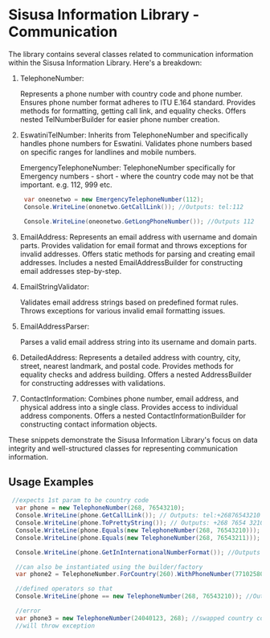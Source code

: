 # Sisusa Information Library - Communication

The library contains several classes related to communication information within the Sisusa Information Library. Here's a breakdown:

1. TelephoneNumber:

   Represents a phone number with country code and phone number.
   Ensures phone number format adheres to ITU E.164 standard.
   Provides methods for formatting, getting call link, and equality checks.
   Offers nested TelNumberBuilder for easier phone number creation.


2. EswatiniTelNumber:
   Inherits from TelephoneNumber and specifically handles phone numbers for Eswatini.
   Validates phone numbers based on specific ranges for landlines and mobile numbers.
  
    EmergencyTelephoneNumber:
    TelephoneNumber specifically for Emergency numbers - short - where the country code may not be that important.
    e.g. 112, 999  etc. 

    ```c#
     var oneonetwo = new EmergencyTelephoneNumber(112);
     Console.WriteLine(ononetwo.GetCallLink()); //Outputs: tel:112

     Console.WriteLine(oneonetwo.GetLongPhoneNumber()); //Outputs 112
    ```


3. EmailAddress:
   Represents an email address with username and domain parts.
   Provides validation for email format and throws exceptions for invalid addresses.
   Offers static methods for parsing and creating email addresses.
   Includes a nested EmailAddressBuilder for constructing email addresses step-by-step.


4. EmailStringValidator:

   Validates email address strings based on predefined format rules.
   Throws exceptions for various invalid email formatting issues.


5. EmailAddressParser:

   Parses a valid email address string into its username and domain parts.


6. DetailedAddress:
   Represents a detailed address with country, city, street, nearest landmark, and postal code.
   Provides methods for equality checks and address building.
   Offers a nested AddressBuilder for constructing addresses with validations.

7. ContactInformation:
   Combines phone number, email address, and physical address into a single class.
   Provides access to individual address components.
   Offers a nested ContactInformationBuilder for constructing contact information objects.

These snippets demonstrate the Sisusa Information Library's focus on data integrity and well-structured classes for representing communication information.

## Usage Examples
```c#
 //expects 1st param to be country code
  var phone = new TelephoneNumber(268, 76543210);
  Console.WriteLine(phone.GetCallLink()); // Outputs: tel:+26876543210
  Console.WriteLine(phone.ToPrettyString()); // Outputs: +268 7654 3210
  Console.WriteLine(phone.Equals(new TelephoneNumber(268, 76543210))); // Outputs: True
  Console.WriteLine(phone.Equals(new TelephoneNumber(268, 76543211))); // Outputs: False

  Console.WriteLine(phone.GetInInternationalNumberFormat()); //Outputs +26876543210

  //can also be instantiated using the builder/factory
  var phone2 = TelephoneNumber.ForCountry(260).WithPhoneNumber(77102580);

  //defined operators so that 
  Console.WriteLine(phone == new TelephoneNumber(268, 76543210)); //Outputs true

  //error
  var phone3 = new TelephoneNumber(24040123, 268); //swapped country code and number
  //will throw exception
```